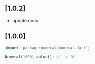 ## [1.0.2]

- update docs.

## [1.0.0]

```dart
import 'package:numeral/numeral.dart';

Numeral(1000).value(); // -> 1K
```

